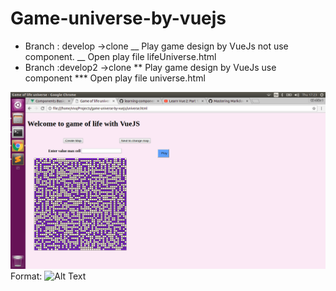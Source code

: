 # Game-universe-by-vuejs
* Branch : develop ->clone
__ Play game design by VueJs not use component.
__ Open play file lifeUniverse.html
* Branch :develop2 ->clone
** Play game design by VueJs use component
*** Open play file universe.html

![GitHub Logo](/image/image.png)
Format: ![Alt Text](url)


